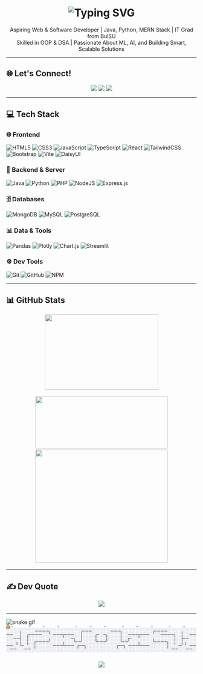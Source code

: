 <h1 align="center">
  <img src="https://readme-typing-svg.demolab.com?font=Fira+Code&weight=500&size=24&duration=4000&pause=1000&center=true&vCenter=true&width=650&lines=Building+the+Future+One+Commit+at+a+Time" alt="Typing SVG" />
</h1>


<p align="center">
  Aspiring Web & Software Developer | Java, Python, MERN Stack | IT Grad from BulSU <br/>
  Skilled in OOP & DSA | Passionate About ML, AI, and Building Smart, Scalable Solutions
</p>

---

## 🌐 Let's Connect!

<p align="center">
  <a href="https://www.facebook.com/gregclarence.zausa"><img src="https://img.shields.io/badge/Facebook-%231877F2.svg?logo=Facebook&logoColor=white&style=for-the-badge" /></a>
  <a href="https://instagram.com/gczxc_"><img src="https://img.shields.io/badge/Instagram-%23E4405F.svg?logo=Instagram&logoColor=white&style=for-the-badge" /></a>
  <a href="https://www.linkedin.com/in/greg-clarence-zausa-a8babb293/"><img src="https://img.shields.io/badge/LinkedIn-%230077B5.svg?logo=linkedin&logoColor=white&style=for-the-badge" /></a>
</p>

---

## 💻 Tech Stack

### 🌐 Frontend
![HTML5](https://img.shields.io/badge/html5-%23E34F26.svg?style=for-the-badge&logo=html5&logoColor=white)
![CSS3](https://img.shields.io/badge/css3-%231572B6.svg?style=for-the-badge&logo=css3&logoColor=white)
![JavaScript](https://img.shields.io/badge/javascript-%23323330.svg?style=for-the-badge&logo=javascript&logoColor=%23F7DF1E)
![TypeScript](https://img.shields.io/badge/typescript-%23007ACC.svg?style=for-the-badge&logo=typescript&logoColor=white)
![React](https://img.shields.io/badge/react-%2320232a.svg?style=for-the-badge&logo=react&logoColor=%2361DAFB)
![TailwindCSS](https://img.shields.io/badge/tailwindcss-%2338B2AC.svg?style=for-the-badge&logo=tailwind-css&logoColor=white)
![Bootstrap](https://img.shields.io/badge/bootstrap-%238511FA.svg?style=for-the-badge&logo=bootstrap&logoColor=white)
![Vite](https://img.shields.io/badge/vite-%23646CFF.svg?style=for-the-badge&logo=vite&logoColor=white)
![DaisyUI](https://img.shields.io/badge/daisyui-5A0EF8?style=for-the-badge&logo=daisyui&logoColor=white)

### 🧠 Backend & Server
![Java](https://img.shields.io/badge/java-%23ED8B00.svg?style=for-the-badge&logo=openjdk&logoColor=white)
![Python](https://img.shields.io/badge/python-3670A0?style=for-the-badge&logo=python&logoColor=ffdd54)
![PHP](https://img.shields.io/badge/php-%23777BB4.svg?style=for-the-badge&logo=php&logoColor=white)
![NodeJS](https://img.shields.io/badge/node.js-6DA55F?style=for-the-badge&logo=node.js&logoColor=white)
![Express.js](https://img.shields.io/badge/express.js-%23404d59.svg?style=for-the-badge&logo=express&logoColor=%2361DAFB)

### 🗄️ Databases
![MongoDB](https://img.shields.io/badge/MongoDB-%234ea94b.svg?style=for-the-badge&logo=mongodb&logoColor=white)
![MySQL](https://img.shields.io/badge/mysql-4479A1.svg?style=for-the-badge&logo=mysql&logoColor=white)
![PostgreSQL](https://img.shields.io/badge/postgres-%23316192.svg?style=for-the-badge&logo=postgresql&logoColor=white)

### 📊 Data & Tools
![Pandas](https://img.shields.io/badge/pandas-%23150458.svg?style=for-the-badge&logo=pandas&logoColor=white)
![Plotly](https://img.shields.io/badge/Plotly-%233F4F75.svg?style=for-the-badge&logo=plotly&logoColor=white)
![Chart.js](https://img.shields.io/badge/chart.js-F5788D.svg?style=for-the-badge&logo=chart.js&logoColor=white)
![Streamlit](https://img.shields.io/badge/Streamlit-%23FE4B4B.svg?style=for-the-badge&logo=streamlit&logoColor=white)

### ⚙️ Dev Tools
![Git](https://img.shields.io/badge/git-%23F05033.svg?style=for-the-badge&logo=git&logoColor=white)
![GitHub](https://img.shields.io/badge/github-%23121011.svg?style=for-the-badge&logo=github&logoColor=white)
![NPM](https://img.shields.io/badge/NPM-%23CB3837.svg?style=for-the-badge&logo=npm&logoColor=white)

---

## 📊 GitHub Stats
<p align="center">
  <img src="https://github-readme-stats.vercel.app/api/top-langs/?username=GregZausa&theme=blue_navy&hide_border=false&include_all_commits=false&count_private=false&layout=compact" width="300" height="200"/>
</p>
<p align="center">
  <img src="https://github-readme-stats.vercel.app/api?username=GregZausa&theme=blue_navy&hide_border=false&include_all_commits=false&count_private=false" height="138" width="350"/>
  <img src="https://nirzak-streak-stats.vercel.app/?user=GregZausa&theme=blue_navy&hide_border=false" height="300" width="350"/>
</p>

---

## ✍️ Dev Quote

<p align="center">
  <img src="https://quotes-github-readme.vercel.app/api?type=horizontal&theme=radical" />
</p>

---
![snake gif](https://github.com/YOUR_USERNAME/YOUR_USERNAME/blob/output/github-snake-dark.svg)
<picture>
  <source media="(prefers-color-scheme: light)" srcset="https://raw.githubusercontent.com/GregZausa/GregZausa/output/pacman-contribution-graph.svg">
  <img alt="Pac-Man contribution graph" src="https://raw.githubusercontent.com/GregZausa/GregZausa/output/pacman-contribution-graph.svg">
</picture>
<p align="center">
  <img src="https://komarev.com/ghpvc/?username=GregZausa&label=Profile+Views&color=0e75b6&style=for-the-badge" />
</p>

